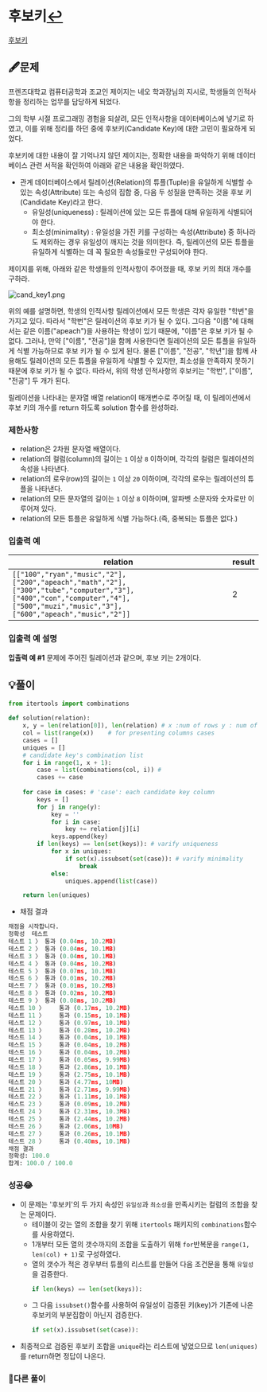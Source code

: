 # 후보키[↩](../programmers_practice)

[후보키](https://school.programmers.co.kr/learn/courses/30/lessons/42890)

## 🖋️문제

프렌즈대학교 컴퓨터공학과 조교인 제이지는 네오 학과장님의 지시로, 학생들의 인적사항을 정리하는 업무를 담당하게 되었다.

그의 학부 시절 프로그래밍 경험을 되살려, 모든 인적사항을 데이터베이스에 넣기로 하였고, 이를 위해 정리를 하던 중에 후보키(Candidate Key)에 대한 고민이 필요하게 되었다.

후보키에 대한 내용이 잘 기억나지 않던 제이지는, 정확한 내용을 파악하기 위해 데이터베이스 관련 서적을 확인하여 아래와 같은 내용을 확인하였다.

- 관계 데이터베이스에서 릴레이션(Relation)의 튜플(Tuple)을 유일하게 식별할 수 있는 속성(Attribute) 또는 속성의 집합 중, 다음 두 성질을 만족하는 것을 후보 키(Candidate Key)라고 한다.
  - 유일성(uniqueness) : 릴레이션에 있는 모든 튜플에 대해 유일하게 식별되어야 한다.
  - 최소성(minimality) : 유일성을 가진 키를 구성하는 속성(Attribute) 중 하나라도 제외하는 경우 유일성이 깨지는 것을 의미한다. 즉, 릴레이션의 모든 튜플을 유일하게 식별하는 데 꼭 필요한 속성들로만 구성되어야 한다.

제이지를 위해, 아래와 같은 학생들의 인적사항이 주어졌을 때, 후보 키의 최대 개수를 구하라.

![cand_key1.png](https://grepp-programmers.s3.amazonaws.com/files/production/f1a3a40ede/005eb91e-58e5-4109-9567-deb5e94462e3.jpg)

위의 예를 설명하면, 학생의 인적사항 릴레이션에서 모든 학생은 각자 유일한 "학번"을 가지고 있다. 따라서 "학번"은 릴레이션의 후보 키가 될 수 있다.
그다음 "이름"에 대해서는 같은 이름("apeach")을 사용하는 학생이 있기 때문에, "이름"은 후보 키가 될 수 없다. 그러나, 만약 ["이름", "전공"]을 함께 사용한다면 릴레이션의 모든 튜플을 유일하게 식별 가능하므로 후보 키가 될 수 있게 된다.
물론 ["이름", "전공", "학년"]을 함께 사용해도 릴레이션의 모든 튜플을 유일하게 식별할 수 있지만, 최소성을 만족하지 못하기 때문에 후보 키가 될 수 없다.
따라서, 위의 학생 인적사항의 후보키는 "학번", ["이름", "전공"] 두 개가 된다.

릴레이션을 나타내는 문자열 배열 relation이 매개변수로 주어질 때, 이 릴레이션에서 후보 키의 개수를 return 하도록 solution 함수를 완성하라.

### 제한사항

- relation은 2차원 문자열 배열이다.
- relation의 컬럼(column)의 길이는 `1` 이상 `8` 이하이며, 각각의 컬럼은 릴레이션의 속성을 나타낸다.
- relation의 로우(row)의 길이는 `1` 이상 `20` 이하이며, 각각의 로우는 릴레이션의 튜플을 나타낸다.
- relation의 모든 문자열의 길이는 `1` 이상 `8` 이하이며, 알파벳 소문자와 숫자로만 이루어져 있다.
- relation의 모든 튜플은 유일하게 식별 가능하다.(즉, 중복되는 튜플은 없다.)

### 입출력 예

| relation                                                     | result |
| ------------------------------------------------------------ | ------ |
| `[["100","ryan","music","2"],["200","apeach","math","2"],["300","tube","computer","3"],["400","con","computer","4"],["500","muzi","music","3"],["600","apeach","music","2"]]` | 2      |

### 입출력 예 설명

**입출력 예 #1**
문제에 주어진 릴레이션과 같으며, 후보 키는 2개이다.

## 💡풀이

```python
from itertools import combinations

def solution(relation):
    x, y = len(relation[0]), len(relation) # x :num of rows y : num of columns
    col = list(range(x))    # for presenting columns cases
    cases = []
    uniques = []
    # candidate key's combination list
    for i in range(1, x + 1):
        case = list(combinations(col, i)) # 
        cases += case
    
    for case in cases: # 'case': each candidate key column
        keys = []
        for j in range(y):
            key = ''
            for i in case:
                key += relation[j][i]
            keys.append(key)
        if len(keys) == len(set(keys)): # varify uniqueness
            for x in uniques:
                if set(x).issubset(set(case)): # varify minimality
                    break
            else:
                uniques.append(list(case))

    return len(uniques)
```

* 채점 결과

```python
채점을 시작합니다.
정확성  테스트
테스트 1 〉	통과 (0.04ms, 10.2MB)
테스트 2 〉	통과 (0.04ms, 10.1MB)
테스트 3 〉	통과 (0.04ms, 10.1MB)
테스트 4 〉	통과 (0.04ms, 10.2MB)
테스트 5 〉	통과 (0.07ms, 10.1MB)
테스트 6 〉	통과 (0.01ms, 10.2MB)
테스트 7 〉	통과 (0.01ms, 10.2MB)
테스트 8 〉	통과 (0.02ms, 10.2MB)
테스트 9 〉	통과 (0.08ms, 10.2MB)
테스트 10 〉	통과 (0.17ms, 10.2MB)
테스트 11 〉	통과 (0.15ms, 10.1MB)
테스트 12 〉	통과 (0.97ms, 10.1MB)
테스트 13 〉	통과 (0.28ms, 10.2MB)
테스트 14 〉	통과 (0.04ms, 10.1MB)
테스트 15 〉	통과 (0.04ms, 10.2MB)
테스트 16 〉	통과 (0.04ms, 10.2MB)
테스트 17 〉	통과 (0.05ms, 9.99MB)
테스트 18 〉	통과 (2.86ms, 10.1MB)
테스트 19 〉	통과 (2.75ms, 10.1MB)
테스트 20 〉	통과 (4.77ms, 10MB)
테스트 21 〉	통과 (2.71ms, 9.99MB)
테스트 22 〉	통과 (1.11ms, 10.1MB)
테스트 23 〉	통과 (0.09ms, 10.2MB)
테스트 24 〉	통과 (2.31ms, 10.3MB)
테스트 25 〉	통과 (2.44ms, 10.2MB)
테스트 26 〉	통과 (2.06ms, 10MB)
테스트 27 〉	통과 (0.26ms, 10.1MB)
테스트 28 〉	통과 (0.40ms, 10.1MB)
채점 결과
정확성: 100.0
합계: 100.0 / 100.0
```

### 성공😂
* 이 문제는 '후보키'의 두 가지 속성인 `유일성`과 `최소성`을 만족시키는 컬럼의 조합을 찾는 문제이다.
  * 테이블이 갖는 열의 조합을 찾기 위해 `itertools` 패키지의 `combinations`함수를 사용하였다.
  * 1개부터 모든 열의 갯수까지의 조합을 도출하기 위해 `for`반복문을 `range(1, len(col) + 1)`로 구성하였다.
  * 열의 갯수가 적은 경우부터 튜플의 리스트를 만들어 다음 조건문을 통해 `유일성`을 검증한다.
    ```python
    if len(keys) == len(set(keys)):
    ```
  * 그 다음 `issubset()`함수를 사용하여 유일성이 검증된 키(key)가 기존에 나온 후보키의 부분집합이 아닌지 검증한다.
    ```python
    if set(x).issubset(set(case)):
    ```
* 최종적으로 검증된 후보키 조합을 `unique`라는 리스트에 넣었으므로 `len(uniques)`를 return하면 정답이 나온다.

### 🤝다른 풀이

